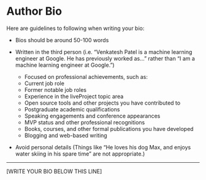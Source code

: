 # Author Bio

Here are guidelines to following when writing your bio: 
* Bios should be around 50-100 words


* Written in the third person (i.e. “Venkatesh Patel is a machine learning engineer at Google. He has previously worked as…” rather than “I am a machine learning engineer at Google.”)

    * Focused on professional achievements, such as:
    * Current job role
    * Former notable job roles
    * Experience in the liveProject topic area
    * Open source tools and other projects you have contributed to
    * Postgraduate academic qualifications
    * Speaking engagements and conference appearances
    * MVP status and other professional recognitions
    * Books, courses, and other formal publications you have developed
    * Blogging and web-based writing


* Avoid personal details (Things like “He loves his dog Max, and enjoys water skiing in his spare time” are not appropriate.)


----
[WRITE YOUR BIO BELOW THIS LINE]